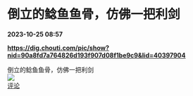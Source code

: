 # 倒立的鲶鱼鱼骨，仿佛一把利剑

**2023-10-25 08:57**

**https://dig.chouti.com/pic/show?nid=90a8fd7a764826d193f907d08f1be9c9&lid=40397904**

倒立的鲶鱼鱼骨，仿佛一把利剑  
![](https://img3.chouti.com/CHOUTI_231025_0E11A6D796114A908F6B77D79A2A9219.jpg)  
[评论](https://m.chouti.com/link/40397904)